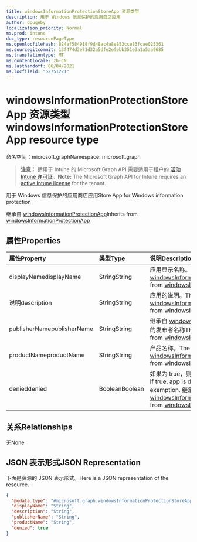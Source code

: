 ```yaml
---
title: windowsInformationProtectionStoreApp 资源类型
description: 用于 Windows 信息保护的应用商店应用
author: dougeby
localization_priority: Normal
ms.prod: intune
doc_type: resourcePageType
ms.openlocfilehash: 824af584918f9d48ac4a8e853cce83fcae025361
ms.sourcegitcommit: 13f474d3e71d32a5dfe2efebb351e3a1a5aa9685
ms.translationtype: MT
ms.contentlocale: zh-CN
ms.lasthandoff: 06/04/2021
ms.locfileid: "52751221"
---
```

# <a name="windowsinformationprotectionstoreapp-resource-type"></a><span data-ttu-id="3f1b4-103">windowsInformationProtectionStoreApp 资源类型</span><span class="sxs-lookup"><span data-stu-id="3f1b4-103">windowsInformationProtectionStoreApp resource type</span></span>

<span data-ttu-id="3f1b4-104">命名空间：microsoft.graph</span><span class="sxs-lookup"><span data-stu-id="3f1b4-104">Namespace: microsoft.graph</span></span>

> <span data-ttu-id="3f1b4-105">**注意：** 适用于 Intune 的 Microsoft Graph API 需要适用于租户的 [活动 Intune 许可证](https://go.microsoft.com/fwlink/?linkid=839381)。</span><span class="sxs-lookup"><span data-stu-id="3f1b4-105">**Note:** The Microsoft Graph API for Intune requires an [active Intune license](https://go.microsoft.com/fwlink/?linkid=839381) for the tenant.</span></span>

<span data-ttu-id="3f1b4-106">用于 Windows 信息保护的应用商店应用</span><span class="sxs-lookup"><span data-stu-id="3f1b4-106">Store App for Windows information protection</span></span>


<span data-ttu-id="3f1b4-107">继承自 [windowsInformationProtectionApp](../resources/intune-mam-windowsinformationprotectionapp.md)</span><span class="sxs-lookup"><span data-stu-id="3f1b4-107">Inherits from [windowsInformationProtectionApp](../resources/intune-mam-windowsinformationprotectionapp.md)</span></span>

## <a name="properties"></a><span data-ttu-id="3f1b4-108">属性</span><span class="sxs-lookup"><span data-stu-id="3f1b4-108">Properties</span></span>
|<span data-ttu-id="3f1b4-109">属性</span><span class="sxs-lookup"><span data-stu-id="3f1b4-109">Property</span></span>|<span data-ttu-id="3f1b4-110">类型</span><span class="sxs-lookup"><span data-stu-id="3f1b4-110">Type</span></span>|<span data-ttu-id="3f1b4-111">说明</span><span class="sxs-lookup"><span data-stu-id="3f1b4-111">Description</span></span>|
|:---|:---|:---|
|<span data-ttu-id="3f1b4-112">displayName</span><span class="sxs-lookup"><span data-stu-id="3f1b4-112">displayName</span></span>|<span data-ttu-id="3f1b4-113">String</span><span class="sxs-lookup"><span data-stu-id="3f1b4-113">String</span></span>|<span data-ttu-id="3f1b4-114">应用显示名称。</span><span class="sxs-lookup"><span data-stu-id="3f1b4-114">App display name.</span></span> <span data-ttu-id="3f1b4-115">继承自 [windowsInformationProtectionApp](../resources/intune-mam-windowsinformationprotectionapp.md)</span><span class="sxs-lookup"><span data-stu-id="3f1b4-115">Inherited from [windowsInformationProtectionApp](../resources/intune-mam-windowsinformationprotectionapp.md)</span></span>|
|<span data-ttu-id="3f1b4-116">说明</span><span class="sxs-lookup"><span data-stu-id="3f1b4-116">description</span></span>|<span data-ttu-id="3f1b4-117">String</span><span class="sxs-lookup"><span data-stu-id="3f1b4-117">String</span></span>|<span data-ttu-id="3f1b4-118">应用的说明。</span><span class="sxs-lookup"><span data-stu-id="3f1b4-118">The app's description.</span></span> <span data-ttu-id="3f1b4-119">继承自 [windowsInformationProtectionApp](../resources/intune-mam-windowsinformationprotectionapp.md)</span><span class="sxs-lookup"><span data-stu-id="3f1b4-119">Inherited from [windowsInformationProtectionApp](../resources/intune-mam-windowsinformationprotectionapp.md)</span></span>|
|<span data-ttu-id="3f1b4-120">publisherName</span><span class="sxs-lookup"><span data-stu-id="3f1b4-120">publisherName</span></span>|<span data-ttu-id="3f1b4-121">String</span><span class="sxs-lookup"><span data-stu-id="3f1b4-121">String</span></span>|<span data-ttu-id="3f1b4-122">继承自 [windowsInformationProtectionApp](../resources/intune-mam-windowsinformationprotectionapp.md) 的发布者名称</span><span class="sxs-lookup"><span data-stu-id="3f1b4-122">The publisher name Inherited from [windowsInformationProtectionApp](../resources/intune-mam-windowsinformationprotectionapp.md)</span></span>|
|<span data-ttu-id="3f1b4-123">productName</span><span class="sxs-lookup"><span data-stu-id="3f1b4-123">productName</span></span>|<span data-ttu-id="3f1b4-124">String</span><span class="sxs-lookup"><span data-stu-id="3f1b4-124">String</span></span>|<span data-ttu-id="3f1b4-125">产品名称。</span><span class="sxs-lookup"><span data-stu-id="3f1b4-125">The product name.</span></span> <span data-ttu-id="3f1b4-126">继承自 [windowsInformationProtectionApp](../resources/intune-mam-windowsinformationprotectionapp.md)</span><span class="sxs-lookup"><span data-stu-id="3f1b4-126">Inherited from [windowsInformationProtectionApp](../resources/intune-mam-windowsinformationprotectionapp.md)</span></span>|
|<span data-ttu-id="3f1b4-127">denied</span><span class="sxs-lookup"><span data-stu-id="3f1b4-127">denied</span></span>|<span data-ttu-id="3f1b4-128">Boolean</span><span class="sxs-lookup"><span data-stu-id="3f1b4-128">Boolean</span></span>|<span data-ttu-id="3f1b4-129">如果为 true，则应用的保护或免除受到拒绝。</span><span class="sxs-lookup"><span data-stu-id="3f1b4-129">If true, app is denied protection or exemption.</span></span> <span data-ttu-id="3f1b4-130">继承自 [windowsInformationProtectionApp](../resources/intune-mam-windowsinformationprotectionapp.md)</span><span class="sxs-lookup"><span data-stu-id="3f1b4-130">Inherited from [windowsInformationProtectionApp](../resources/intune-mam-windowsinformationprotectionapp.md)</span></span>|

## <a name="relationships"></a><span data-ttu-id="3f1b4-131">关系</span><span class="sxs-lookup"><span data-stu-id="3f1b4-131">Relationships</span></span>
<span data-ttu-id="3f1b4-132">无</span><span class="sxs-lookup"><span data-stu-id="3f1b4-132">None</span></span>

## <a name="json-representation"></a><span data-ttu-id="3f1b4-133">JSON 表示形式</span><span class="sxs-lookup"><span data-stu-id="3f1b4-133">JSON Representation</span></span>
<span data-ttu-id="3f1b4-134">下面是资源的 JSON 表示形式。</span><span class="sxs-lookup"><span data-stu-id="3f1b4-134">Here is a JSON representation of the resource.</span></span>
<!-- {
  "blockType": "resource",
  "@odata.type": "microsoft.graph.windowsInformationProtectionStoreApp"
}
-->
``` json
{
  "@odata.type": "#microsoft.graph.windowsInformationProtectionStoreApp",
  "displayName": "String",
  "description": "String",
  "publisherName": "String",
  "productName": "String",
  "denied": true
}
```




